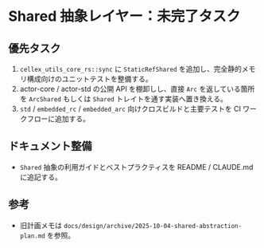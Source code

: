 # Shared 抽象レイヤー：未完了タスク

## 優先タスク
1. `cellex_utils_core_rs::sync` に `StaticRefShared` を追加し、完全静的メモリ構成向けのユニットテストを整備する。
2. actor-core / actor-std の公開 API を棚卸しし、直接 `Arc` を返している箇所を `ArcShared` もしくは `Shared` トレイトを通す実装へ置き換える。
3. `std` / `embedded_rc` / `embedded_arc` 向けクロスビルドと主要テストを CI ワークフローに追加する。

## ドキュメント整備
- `Shared` 抽象の利用ガイドとベストプラクティスを README / CLAUDE.md に追記する。

## 参考
- 旧計画メモは `docs/design/archive/2025-10-04-shared-abstraction-plan.md` を参照。
